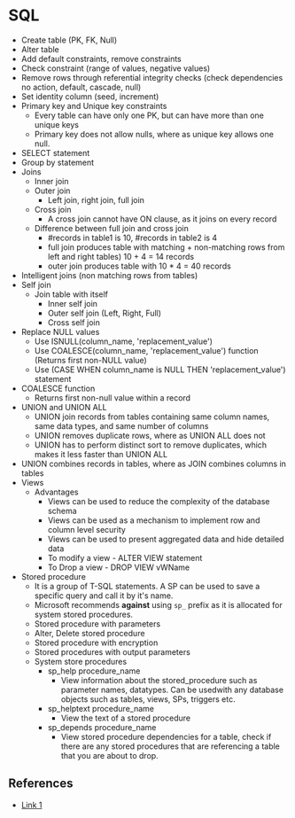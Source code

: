 # SQL

- Create table (PK, FK, Null)
- Alter table
- Add default constraints, remove constraints
- Check constraint (range of values, negative values)
- Remove rows through referential integrity checks (check dependencies no action, default, cascade, null)
- Set identity column (seed, increment)
- Primary key and Unique key constraints
    - Every table can have only one PK, but can have more than one unique keys
    - Primary key does not allow nulls, where as unique key allows one null.
- SELECT statement
- Group by statement
- Joins
    - Inner join
    - Outer join
        - Left join, right join, full join
    - Cross join
        - A cross join cannot have ON clause, as it joins on every record
    - Difference between full join and cross join
        - #records in table1 is 10, #records in table2 is 4
        - full join produces table with matching + non-matching rows from left and right tables) 10 + 4 = 14 records
        - outer join produces table with 10 * 4 = 40 records
- Intelligent joins (non matching rows from tables)
- Self join
    - Join table with itself
        - Inner self join
        - Outer self join (Left, Right, Full)
        - Cross self join
- Replace NULL values
    - Use ISNULL(column_name, 'replacement_value')
    - Use COALESCE(column_name, 'replacement_value') function (Returns first non-NULL value)
    - Use (CASE WHEN column_name is NULL THEN 'replacement_value') statement
- COALESCE function
    - Returns first non-null value within a record
- UNION and UNION ALL
    - UNION join records from tables containing same column names, same data types, and same number of columns
    - UNION removes duplicate rows, where as UNION ALL does not
    - UNION has to perform distinct sort to remove duplicates, which makes it less faster than UNION ALL
- UNION combines records in tables, where as JOIN combines columns in tables
- Views
  - Advantages
    - Views can be used to reduce the complexity of the database schema
    - Views can be used as a mechanism to implement row and column level security
    - Views can be used to present aggregated data and hide detailed data
    - To modify a view - ALTER VIEW statement
    - To Drop a view - DROP VIEW vWName
- Stored procedure
    - It is a group of T-SQL statements. A SP can be used to save a specific query and call it by it's name.
    - Microsoft recommends **against** using `sp_` prefix as it is allocated for system stored procedures.
    - Stored procedure with parameters
    - Alter, Delete stored procedure
    - Stored procedure with encryption
    - Stored procedures with output parameters
    - System store procedures
        - sp_help procedure_name
            - View information about the stored_procedure such as parameter names, datatypes. Can be usedwith any database objects such as tables, views, SPs, triggers etc.
        - sp_helptext procedure_name
            - View the text of a stored procedure
        - sp_depends procedure_name
            - View stored procedure dependencies for a table, check if there are any stored procedures that are referencing a table that you are about to drop.


## References
- [Link 1](http://csharp-video-tutorials.blogspot.com/p/free-sql-server-video-tutorials-for.html)